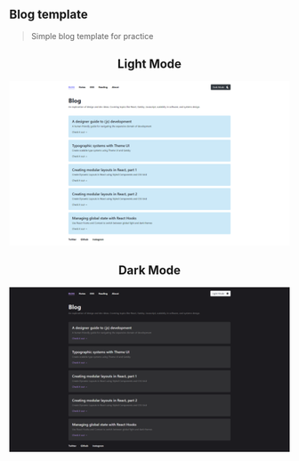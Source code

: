 ## Blog template
> Simple blog template for practice

<h2 align="center">Light Mode</h2>

![Light Mode](./img/lightMode.png)

<h2 align="center">Dark Mode</h2>

![Dark Mode](./img/darkMode.png)
